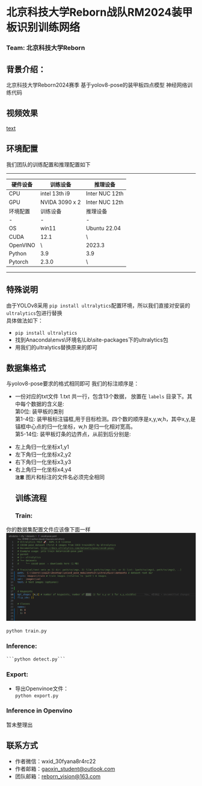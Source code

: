 **北京科技大学Reborn战队RM2024装甲板识别训练网络**
 =
 ### **Team: 北京科技大学Reborn <br>**

 ## 背景介绍：

 北京科技大学Reborn2024赛季 基于yolov8-pose的装甲板四点模型 神经网络训练代码
 ## 视频效果
 [text](<../../视频/录屏/录屏 2024年05月30日 12时30分26秒.webm>)

 ## 环境配置
 我们团队的训练配置和推理配置如下
 ***
 |硬件设备| 训练设备|推理设备|
 | - | - | - |
 | CPU | intel 13th i9 | Inter NUC 12th  |
 | GPU | NVIDA 3090 x 2 | Inter NUC 12th  |
 | 环境配置 |训练设备 |推理设备 |
| - | - | - |
| OS | win11 | Ubuntu 22.04 |
| CUDA | 12.1 | \ |
| OpenVINO | \ | 2023.3 |
|Python | 3.9 | 3.9 |
|Pytorch | 2.3.0 | \ |

 ***
## 特殊说明
由于YOLOv8采用 ```pip install ultralytics```配置环境，所以我们直接对安装的```ultralytics```包进行替换   
具体做法如下：  
* ```pip install ultralytics```
* 找到Anaconda\envs\环境名\Lib\site-packages下的ultralytics包
* 用我们的ultralytics替换原来的即可 

 ## 数据集格式
 与yolov8-pose要求的格式相同即可
 我们的标注顺序是： 
 + 一份对应的txt文件 1.txt 共一行，包含13个数据， 放置在 ```labels``` 目录下。其中每个数据的含义是:<br>
  第0位: 装甲板的类别<br>
  第1-4位: 装甲板标注锚框,用于目标检测。四个数的顺序是x,y,w,h，其中x,y,是锚框中心点的归一化坐标，w,h 是归一化相对宽高。<br>
  第5-14位: 装甲板灯条的边界点，从前到后分别是:<br>

* 左上角归一化坐标x1,y1<br>
* 左下角归一化坐标x2,y2<br>
* 右下角归一化坐标x3,y3<br>
* 右上角归一化坐标x4,y4<br>
  **```注意```** 图片和标注的文件名必须完全相同
  ## 训练流程<br>
  ### Train:
你的数据集配置文件应该像下面一样
  ![alt text](image.png)  

  ```python train.py```
  ### Inference:
    ```python detect.py```
  ### Export:
  - 导出Openvinoe文件：<br>
  ```python export.py```
  ### Inference in Openvino
  暂未整理出
  ## 联系方式
  + 作者微信：wxid_30fyana8r4rc22
  + 作者邮箱：gaoxin_student@outlook.com
  + 团队邮箱：reborn_vision@163.com


